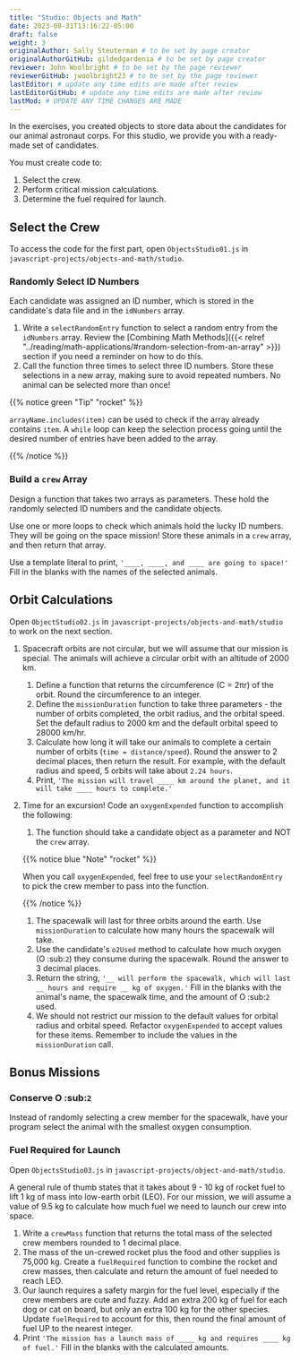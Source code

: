 ```yaml
---
title: "Studio: Objects and Math"
date: 2023-08-31T13:16:22-05:00
draft: false
weight: 3
originalAuthor: Sally Steuterman # to be set by page creator
originalAuthorGitHub: gildedgardenia # to be set by page creator
reviewer: John Woolbright # to be set by the page reviewer
reviewerGitHub: jwoolbright23 # to be set by the page reviewer
lastEditor: # update any time edits are made after review
lastEditorGitHub: # update any time edits are made after review
lastMod: # UPDATE ANY TIME CHANGES ARE MADE
---
```


In the exercises, you created objects to store data about the candidates for
our animal astronaut corps. For this studio, we provide you with a ready-made
set of candidates.

You must create code to:

1. Select the crew.
1. Perform critical mission calculations.
1. Determine the fuel required for launch.

## Select the Crew

To access the code for the first part, open `ObjectsStudio01.js` in `javascript-projects/objects-and-math/studio`.

### Randomly Select ID Numbers

Each candidate was assigned an ID number, which is stored in the candidate's
data file and in the `idNumbers` array.

1. Write a `selectRandomEntry` function to select a random entry from the
   `idNumbers` array. Review the
   [Combining Math Methods]({{< relref "../reading/math-applications/#random-selection-from-an-array" >}}) section if you need a
   reminder on how to do this.
1. Call the function three times to select three ID numbers. Store these
   selections in a new array, making sure to avoid repeated numbers. No animal
   can be selected more than once!

{{% notice green "Tip" "rocket" %}}

   `arrayName.includes(item)` can be used to check if the array already contains
   `item`. A `while` loop can keep the selection process going until the
   desired number of entries have been added to the array.

{{% /notice %}}

### Build a `crew` Array

Design a function that takes two arrays as parameters. These hold the randomly
selected ID numbers and the candidate objects.

Use one or more loops to check which animals hold the lucky ID numbers. They
will be going on the space mission! Store these animals in a `crew` array,
and then return that array.

Use a template literal to print, `'____, ____, and ____ are going to space!'`
Fill in the blanks with the names of the selected animals.

## Orbit Calculations

Open `ObjectStudio02.js` in `javascript-projects/objects-and-math/studio` to work on the next section.

1. Spacecraft orbits are not circular, but we will assume that our mission is
   special. The animals will achieve a circular orbit with an altitude of
   2000 km.

   1. Define a function that returns the circumference (C = 2πr) of the orbit.
      Round the circumference to an integer.
   1. Define the `missionDuration` function to take three parameters - the
      number of orbits completed, the orbit radius, and the orbital speed. Set
      the default radius to 2000 km and the default orbital speed to
      28000 km/hr.
   1. Calculate how long it will take our animals to complete a certain number
      of orbits (`time = distance/speed`). Round the answer to 2 decimal
      places, then return the result. For example, with the default radius and speed, 5 orbits will take about `2.24 hours`.
   1. Print, `'The mission will travel ____ km around the planet, and it will
      take ____ hours to complete.'`

1. Time for an excursion! Code an `oxygenExpended` function to accomplish the
   following:

   1. The function should take a candidate object as a parameter and NOT the
      `crew` array.

   {{% notice blue "Note" "rocket" %}}
   
   When you call `oxygenExpended`, feel free to use your
   `selectRandomEntry` to pick the crew member to pass into the
   function.
   
   {{% /notice %}}

   1. The spacewalk will last for three orbits around the earth. Use
      `missionDuration` to calculate how many hours the spacewalk will take.
   1. Use the candidate's `o2Used` method to calculate how much oxygen (O :sub:`2`)
      they consume during the spacewalk. Round the answer to 3 decimal places.
   1. Return the string, `'__ will perform the spacewalk, which will last __
      hours and require __ kg of oxygen.'` Fill in the blanks with the
      animal's name, the spacewalk time, and the amount of O :sub:`2` used.
   1. We should not restrict our mission to the default values for orbital
      radius and orbital speed. Refactor `oxygenExpended` to accept values
      for these items. Remember to include the values in the
      `missionDuration` call.

## Bonus Missions

### Conserve O :sub:`2`

Instead of randomly selecting a crew member for the spacewalk, have your
program select the animal with the smallest oxygen consumption.

### Fuel Required for Launch

Open `ObjectsStudio03.js` in `javascript-projects/object-and-math/studio`.

A general rule of thumb states that it takes about 9 - 10 kg of rocket
fuel to lift 1 kg of mass into low-earth orbit (LEO). For our mission, we
will assume a value of 9.5 kg to calculate how much fuel we need to launch
our crew into space.

1. Write a `crewMass` function that returns the total mass of the selected
   crew members rounded to 1 decimal place.
1. The mass of the un-crewed rocket plus the food and other supplies is
   75,000 kg. Create a `fuelRequired` function to combine the rocket and crew
   masses, then calculate and return the amount of fuel needed to reach LEO.
1. Our launch requires a safety margin for the fuel level, especially if the
   crew members are cute and fuzzy.  Add an extra 200 kg of fuel for each
   dog or cat on board, but only an extra 100 kg for the other species. Update
   `fuelRequired` to account for this, then round the final amount of fuel UP
   to the nearest integer.
1. Print `'The mission has a launch mass of ____ kg and requires ____ kg of
   fuel.'` Fill in the blanks with the calculated amounts.